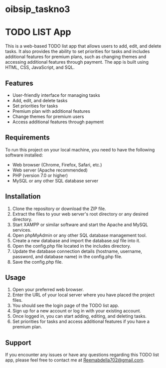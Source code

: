 # oibsip_taskno3
# TODO LIST App

This is a web-based TODO list app that allows users to add, edit, and delete tasks. It also provides the ability to set priorities for tasks and includes additional features for premium plans, such as changing themes and accessing additional features through payment. The app is built using HTML, CSS, JavaScript, and SQL.

## Features

- User-friendly interface for managing tasks
- Add, edit, and delete tasks
- Set priorities for tasks
- Premium plan with additional features
- Change themes for premium users
- Access additional features through payment

## Requirements

To run this project on your local machine, you need to have the following software installed:

- Web browser (Chrome, Firefox, Safari, etc.)
- Web server (Apache recommended)
- PHP (version 7.0 or higher)
- MySQL or any other SQL database server

## Installation
1. Clone the repository or download the ZIP file.
2. Extract the files to your web server's root directory or any desired directory.
3. Start XAMPP or similar software and start the Apache and MySQL services.
4. Open phpMyAdmin or any other SQL database management tool.
5. Create a new database and import the database.sql file into it.
6. Open the config.php file located in the includes directory.
7. Update the database connection details (hostname, username, password, and database name) in the config.php file.
8. Save the config.php file.

## Usage

1. Open your preferred web browser.
2. Enter the URL of your local server where you have placed the project files.
3. You should see the login page of the TODO list app.
4. Sign up for a new account or log in with your existing account.
5. Once logged in, you can start adding, editing, and deleting tasks.
6. Set priorities for tasks and access additional features if you have a premium plan.

## Support

If you encounter any issues or have any questions regarding this TODO list app, please feel free to contact me at Reemabdella702@gmail.com.
